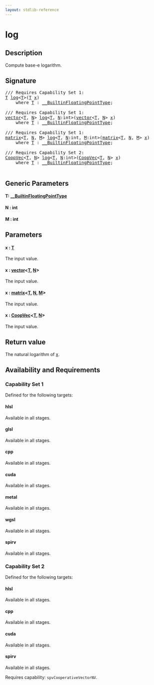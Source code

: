 ```yaml
---
layout: stdlib-reference
---
```


# log

## Description

Compute base-e logarithm.



## Signature 

<pre>
/// Requires Capability Set 1:
<a href="log.md#typeparam-T" class="code_type">T</a> <a href="log.md">log</a>&lt;<a href="log.md#typeparam-T" class="code_type">T</a>&gt;(<a href="log.md#typeparam-T" class="code_type">T</a> <a href="log.md#decl-x" class="code_param">x</a>)
    <span class='code_keyword'>where</span> <a href="log.md#typeparam-T" class="code_type">T</a> : <a href="../interfaces/0_builtinfloatingpointtype-029hm/index.md" class="code_type">__BuiltinFloatingPointType</a>;

/// Requires Capability Set 1:
<a href="../types/vector/index.md" class="code_type">vector</a>&lt;<a href="log.md#typeparam-T" class="code_type">T</a>, <a href="log.md#decl-N" class="code_var">N</a>&gt; <a href="log.md">log</a>&lt;<a href="log.md#typeparam-T" class="code_type">T</a>, <a href="log.md#decl-N" class="code_var">N</a>:<span class="code_keyword">int</span>&gt;(<a href="../types/vector/index.md" class="code_type">vector</a>&lt;<a href="log.md#typeparam-T" class="code_type">T</a>, <a href="log.md#decl-N" class="code_var">N</a>&gt; <a href="log.md#decl-x" class="code_param">x</a>)
    <span class='code_keyword'>where</span> <a href="log.md#typeparam-T" class="code_type">T</a> : <a href="../interfaces/0_builtinfloatingpointtype-029hm/index.md" class="code_type">__BuiltinFloatingPointType</a>;

/// Requires Capability Set 1:
<a href="../types/matrix/index.md" class="code_type">matrix</a>&lt;<a href="log.md#typeparam-T" class="code_type">T</a>, <a href="log.md#decl-N" class="code_var">N</a>, <a href="log.md#decl-M" class="code_var">M</a>&gt; <a href="log.md">log</a>&lt;<a href="log.md#typeparam-T" class="code_type">T</a>, <a href="log.md#decl-N" class="code_var">N</a>:<span class="code_keyword">int</span>, <a href="log.md#decl-M" class="code_var">M</a>:<span class="code_keyword">int</span>&gt;(<a href="../types/matrix/index.md" class="code_type">matrix</a>&lt;<a href="log.md#typeparam-T" class="code_type">T</a>, <a href="log.md#decl-N" class="code_var">N</a>, <a href="log.md#decl-M" class="code_var">M</a>&gt; <a href="log.md#decl-x" class="code_param">x</a>)
    <span class='code_keyword'>where</span> <a href="log.md#typeparam-T" class="code_type">T</a> : <a href="../interfaces/0_builtinfloatingpointtype-029hm/index.md" class="code_type">__BuiltinFloatingPointType</a>;

/// Requires Capability Set 2:
<a href="../types/coopvec-04/index.md" class="code_type">CoopVec</a>&lt;<a href="log.md#typeparam-T" class="code_type">T</a>, <a href="log.md#decl-N" class="code_var">N</a>&gt; <a href="log.md">log</a>&lt;<a href="log.md#typeparam-T" class="code_type">T</a>, <a href="log.md#decl-N" class="code_var">N</a>:<span class="code_keyword">int</span>&gt;(<a href="../types/coopvec-04/index.md" class="code_type">CoopVec</a>&lt;<a href="log.md#typeparam-T" class="code_type">T</a>, <a href="log.md#decl-N" class="code_var">N</a>&gt; <a href="log.md#decl-x" class="code_param">x</a>)
    <span class='code_keyword'>where</span> <a href="log.md#typeparam-T" class="code_type">T</a> : <a href="../interfaces/0_builtinfloatingpointtype-029hm/index.md" class="code_type">__BuiltinFloatingPointType</a>;

</pre>

## Generic Parameters

####  <a id="typeparam-T"></a>T: [\_\_BuiltinFloatingPointType](../interfaces/0_builtinfloatingpointtype-029hm/index.md)
####  <a id="decl-N"></a>N  : int
####  <a id="decl-M"></a>M  : int

## Parameters

####  <a id="decl-x"></a>x  : [T](log.md#typeparam-T)
The input value.

####  <a id="decl-x"></a>x  : [vector](../types/vector/index.md)\<[T](../types/vector/index.md#typeparam-T), [N](../types/vector/index.md#decl-N)\>
The input value.

####  <a id="decl-x"></a>x  : [matrix](../types/matrix/index.md)\<[T](../types/matrix/t-0.md), [N](../types/matrix/index.md#decl-N), [M](../types/matrix/index.md#decl-M)\>
The input value.

####  <a id="decl-x"></a>x  : [CoopVec](../types/coopvec-04/index.md)\<[T](../types/coopvec-04/index.md#typeparam-T), [N](../types/coopvec-04/index.md#decl-N)\>
The input value.


## Return value
The natural logarithm of <span class='code'><a href="log.md#decl-x" class="code_param">x</a></span>.


## Availability and Requirements

### Capability Set 1

Defined for the following targets:

#### hlsl
Available in all stages.

#### glsl
Available in all stages.

#### cpp
Available in all stages.

#### cuda
Available in all stages.

#### metal
Available in all stages.

#### wgsl
Available in all stages.

#### spirv
Available in all stages.


### Capability Set 2

Defined for the following targets:

#### hlsl
Available in all stages.

#### cpp
Available in all stages.

#### cuda
Available in all stages.

#### spirv
Available in all stages.

Requires capability: `spvCooperativeVectorNV`.



<script>
// Fix .md links to .html when on ReadTheDocs
if (window.location.hostname.includes('readthedocs') || 
    window.location.hostname.includes('rtfd.io')) {
  document.addEventListener('DOMContentLoaded', function() {
    const links = document.querySelectorAll('a');
    links.forEach(link => {
      const href = link.getAttribute('href');
      if (href && href.includes('.md')) {
        // This regex will handle .md links with or without fragment identifiers or query parameters
        link.href = link.href.replace(/(.+)\.md(#[^?]*)?(\?.*)?$/, '$1.html$2$3');
      }
    });
  });
}
</script>
